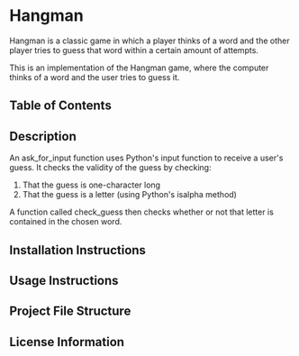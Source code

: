 # Hangman
Hangman is a classic game in which a player thinks of a word and the other player tries to guess that word within a certain amount of attempts.

This is an implementation of the Hangman game, where the computer thinks of a word and the user tries to guess it. 

## Table of Contents

## Description

An ask_for_input function uses Python's input function to receive a user's guess. It checks the validity of the guess by checking: 

1) That the guess is one-character long
1) That the guess is a letter (using Python's isalpha method)

A function called check_guess then checks whether or not that letter is contained in the chosen word.

## Installation Instructions

## Usage Instructions

## Project File Structure

## License Information